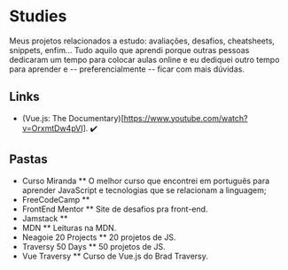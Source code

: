 # Studies
Meus projetos relacionados a estudo: avaliações, desafios, cheatsheets, snippets, enfim... Tudo aquilo que aprendi porque outras pessoas dedicaram um tempo para colocar aulas online e eu dediquei outro tempo para aprender e -- preferencialmente -- ficar com mais dúvidas.

## Links
* (Vue.js: The Documentary)[https://www.youtube.com/watch?v=OrxmtDw4pVI]. ✔️

## Pastas
* Curso Miranda
** O melhor curso que encontrei em português para aprender JavaScript e tecnologias que se relacionam a linguagem;
* FreeCodeCamp
**
* FrontEnd Mentor
** Site de desafios pra front-end.
* Jamstack
** 
* MDN
** Leituras na MDN.
* Neagoie 20 Projects
** 20 projetos de JS.
* Traversy 50 Days
** 50 projetos de JS.
* Vue Traversy
** Curso de Vue.js do Brad Traversy.
